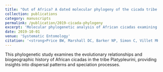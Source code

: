 ```yaml
---
title: "Out of Africa? A dated molecular phylogeny of the cicada tribe Platypleurini Schmidt"
collection: publications
category: manuscripts
permalink: /publication/2019-cicada-phylogeny
excerpt: 'Molecular phylogenetic analysis of African cicadas examining biogeographic patterns and evolutionary relationships within Platypleurini.'
date: 2019-10-01
venue: 'Systematic Entomology'
citation: '<strong>Price BW, Marshall DC, Barker NP, Simon C, Villet MH</strong> (2019). &quot;Out of Africa? A dated molecular phylogeny of the cicada tribe Platypleurini Schmidt (Hemiptera: Cicadidae), with a focus on African genera and the genus Platypleura Amyot & Audinet‐Serville.&quot; <i>Systematic Entomology</i>. 44:842–861.'
---
```


This phylogenetic study examines the evolutionary relationships and biogeographic history of African cicadas in the tribe Platypleurini, providing insights into dispersal patterns and speciation processes.
